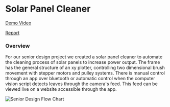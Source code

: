 # Solar Panel Cleaner


[Demo Video](https://youtu.be/rPIAB68Gy5c?si=xbqFY7wmY8CWfifY)

[Report](https://docs.google.com/document/d/1RszjJpsKLwcq8D8Gc14fSyifWRQxwLhK/edit?usp=sharing&ouid=106401357715063036319&rtpof=true&sd=true) 


### Overview

For our senior design project we created a solar panel cleaner to automate the cleaning process of solar panels to increase power output. The frame has the general structure of an xy plotter, controlling two dimensional brush movement with stepper motors and pulley systems. There is manual control through an app over bluetooth or automatic control when the computer vision script detects leaves through the camera's feed. This feed can be viewed live on a website accessible through the app.  

![Senior Design Flow Chart](https://user-images.githubusercontent.com/56405905/224863019-dfdd2868-c18e-4871-9937-a7d7563f195a.png)






